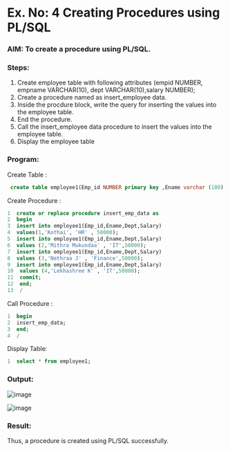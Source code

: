 # Ex. No: 4 Creating Procedures using PL/SQL

### AIM: To create a procedure using PL/SQL.

### Steps:
1. Create employee table with following attributes (empid NUMBER, empname VARCHAR(10), dept VARCHAR(10),salary NUMBER);
2. Create a procedure named as insert_employee data.
3. Inside the procdure block, write the query for inserting the values into the employee table.
4. End the procedure.
5. Call the insert_employee data procedure to insert the values into the employee table.
6. Display the employee table

### Program:
Create Table :
```sql
 create table employee1(Emp_id NUMBER primary key ,Ename varchar (100) , Dept varchar(20) , Salary NUMBER);
```
Create Procedure :
```sql
1  create or replace procedure insert_emp_data as
2  begin
3  insert into employee1(Emp_id,Ename,Dept,Salary)
4  values(1,'Kothai', 'HR' , 50000);
5  insert into employee1(Emp_id,Ename,Dept,Salary)
6  values (2,'Mithra Mukundaa' , 'IT',50000);
7  insert into employee1(Emp_id,Ename,Dept,Salary)
8  values (3,'Nethraa J' , 'Finance',50000);
9  insert into employee1(Emp_id,Ename,Dept,Salary)
10  values (4,'Lekhashree K' , 'IT',50000);
11  commit;
12  end;
13  /
```
Call Procedure :
```sql
1  begin
2  insert_emp_data;
3  end;
4  /
```
Display Table:
```sql
1  select * from employee1;
```
  
### Output:
![image](https://github.com/KothaiKumar/Ex-No-4-Creating-Procedures-using-PL-SQL/assets/121215739/54f1064d-ad31-41f2-8d27-4a3ba89fcb7c)

![image](https://github.com/KothaiKumar/Ex-No-4-Creating-Procedures-using-PL-SQL/assets/121215739/b353f0bb-91a6-42e0-a9bc-d0a6d8471d41)


### Result:
Thus, a procedure is created using PL/SQL successfully.
